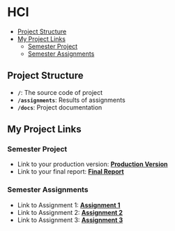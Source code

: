 # HCI

- [Project Structure](#project-structure)
- [My Project Links](#my-project-links)
  - [Semester Project](#semester-project)
  - [Semester Assignments](#semester-assignments)

## Project Structure

- **`/`**: The source code of project
- **`/assignments`**: Results of assignments
- **`/docs`**: Project documentation

## My Project Links

### Semester Project

- Link to your production version: [**Production Version**](URL_TO_PRODUCTION_VERSION) <!-- Replace with actual URL -->
- Link to your final report: [**Final Report**](URL_TO_FINAL_REPORT) <!-- Replace with actual URL -->
<!-- Add more as necessary -->

### Semester Assignments

- Link to Assignment 1: [**Assignment 1**](/assignments/first-assignment/written-summary.md) <!-- Replace with actual URL -->
- Link to Assignment 2: [**Assignment 2**](URL_TO_ASSIGNMENT_2) <!-- Replace with actual URL -->
- Link to Assignment 3: [**Assignment 3**](URL_TO_ASSIGNMENT_3) <!-- Replace with actual URL -->
<!-- Add more assignments as necessary -->

